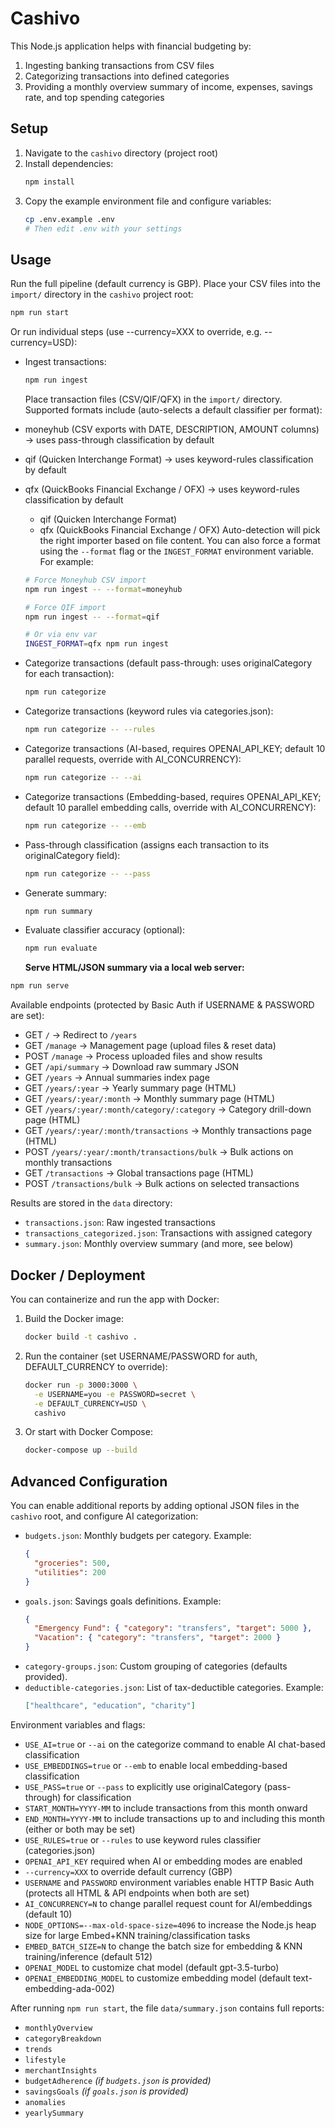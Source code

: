 # Cashivo

This Node.js application helps with financial budgeting by:

1. Ingesting banking transactions from CSV files
2. Categorizing transactions into defined categories
3. Providing a monthly overview summary of income, expenses, savings rate, and top spending categories

## Setup

1. Navigate to the `cashivo` directory (project root)
2. Install dependencies:
   ```bash
   npm install
   ```
3. Copy the example environment file and configure variables:
   ```bash
   cp .env.example .env
   # Then edit .env with your settings
   ```

## Usage

Run the full pipeline (default currency is GBP). Place your CSV files into the `import/` directory in the `cashivo` project root:

```bash
npm run start
```

Or run individual steps (use --currency=XXX to override, e.g. --currency=USD):

- Ingest transactions:
  ```bash
  npm run ingest
  ```
  Place transaction files (CSV/QIF/QFX) in the `import/` directory.
  Supported formats include (auto-selects a default classifier per format):
- moneyhub (CSV exports with DATE, DESCRIPTION, AMOUNT columns) → uses pass-through classification by default
- qif (Quicken Interchange Format) → uses keyword-rules classification by default
- qfx (QuickBooks Financial Exchange / OFX) → uses keyword-rules classification by default

  - qif (Quicken Interchange Format)
  - qfx (QuickBooks Financial Exchange / OFX)
    Auto-detection will pick the right importer based on file content.
    You can also force a format using the `--format` flag or the
    `INGEST_FORMAT` environment variable. For example:

  ```bash
  # Force Moneyhub CSV import
  npm run ingest -- --format=moneyhub

  # Force QIF import
  npm run ingest -- --format=qif

  # Or via env var
  INGEST_FORMAT=qfx npm run ingest
  ```

- Categorize transactions (default pass-through: uses originalCategory for each transaction):
  ```bash
  npm run categorize
  ```
- Categorize transactions (keyword rules via categories.json):
  ```bash
  npm run categorize -- --rules
  ```
- Categorize transactions (AI-based, requires OPENAI_API_KEY; default 10 parallel requests, override with AI_CONCURRENCY):
  ```bash
  npm run categorize -- --ai
  ```
- Categorize transactions (Embedding-based, requires OPENAI_API_KEY; default 10 parallel embedding calls, override with AI_CONCURRENCY):
  ```bash
  npm run categorize -- --emb
  ```
- Pass-through classification (assigns each transaction to its originalCategory field):
  ```bash
  npm run categorize -- --pass
  ```
- Generate summary:
  ```bash
  npm run summary
  ```
- Evaluate classifier accuracy (optional):
  ```bash
  npm run evaluate
  ```
  **Serve HTML/JSON summary via a local web server:**

```bash
npm run serve
```

Available endpoints (protected by Basic Auth if USERNAME & PASSWORD are set):

- GET `/` → Redirect to `/years`
- GET `/manage` → Management page (upload files & reset data)
- POST `/manage` → Process uploaded files and show results
- GET `/api/summary` → Download raw summary JSON
- GET `/years` → Annual summaries index page
- GET `/years/:year` → Yearly summary page (HTML)
- GET `/years/:year/:month` → Monthly summary page (HTML)
- GET `/years/:year/:month/category/:category` → Category drill-down page (HTML)
- GET `/years/:year/:month/transactions` → Monthly transactions page (HTML)
- POST `/years/:year/:month/transactions/bulk` → Bulk actions on monthly transactions
- GET `/transactions` → Global transactions page (HTML)
- POST `/transactions/bulk` → Bulk actions on selected transactions

Results are stored in the `data` directory:

- `transactions.json`: Raw ingested transactions
- `transactions_categorized.json`: Transactions with assigned category
- `summary.json`: Monthly overview summary (and more, see below)

## Docker / Deployment

You can containerize and run the app with Docker:

1. Build the Docker image:
   ```bash
   docker build -t cashivo .
   ```
2. Run the container (set USERNAME/PASSWORD for auth, DEFAULT_CURRENCY to override):
   ```bash
   docker run -p 3000:3000 \
     -e USERNAME=you -e PASSWORD=secret \
     -e DEFAULT_CURRENCY=USD \
     cashivo
   ```
3. Or start with Docker Compose:
   ```bash
   docker-compose up --build
   ```

## Advanced Configuration

You can enable additional reports by adding optional JSON files in the `cashivo` root, and configure AI categorization:

- `budgets.json`: Monthly budgets per category. Example:
  ```json
  {
    "groceries": 500,
    "utilities": 200
  }
  ```
- `goals.json`: Savings goals definitions. Example:
  ```json
  {
    "Emergency Fund": { "category": "transfers", "target": 5000 },
    "Vacation": { "category": "transfers", "target": 2000 }
  }
  ```
- `category-groups.json`: Custom grouping of categories (defaults provided).
- `deductible-categories.json`: List of tax-deductible categories. Example:
  ```json
  ["healthcare", "education", "charity"]
  ```

Environment variables and flags:

- `USE_AI=true` or `--ai` on the categorize command to enable AI chat-based classification
- `USE_EMBEDDINGS=true` or `--emb` to enable local embedding-based classification
- `USE_PASS=true` or `--pass` to explicitly use originalCategory (pass-through) for classification
- `START_MONTH=YYYY-MM` to include transactions from this month onward
- `END_MONTH=YYYY-MM` to include transactions up to and including this month
  (either or both may be set)
- `USE_RULES=true` or `--rules` to use keyword rules classifier (categories.json)
- `OPENAI_API_KEY` required when AI or embedding modes are enabled
- `--currency=XXX` to override default currency (GBP)
- `USERNAME` and `PASSWORD` environment variables enable HTTP Basic Auth (protects all HTML & API endpoints when both are set)
- `AI_CONCURRENCY=N` to change parallel request count for AI/embeddings (default 10)
- `NODE_OPTIONS=--max-old-space-size=4096` to increase the Node.js heap size for large Embed+KNN training/classification tasks
- `EMBED_BATCH_SIZE=N` to change the batch size for embedding & KNN training/inference (default 512)
- `OPENAI_MODEL` to customize chat model (default gpt-3.5-turbo)
- `OPENAI_EMBEDDING_MODEL` to customize embedding model (default text-embedding-ada-002)

After running `npm run start`, the file `data/summary.json` contains full reports:

- `monthlyOverview`
- `categoryBreakdown`
- `trends`
- `lifestyle`
- `merchantInsights`
- `budgetAdherence` _(if `budgets.json` is provided)_
- `savingsGoals` _(if `goals.json` is provided)_
- `anomalies`
- `yearlySummary`
